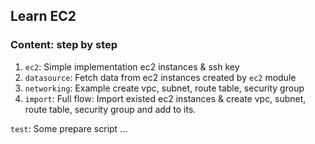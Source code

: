 ## Learn EC2

### Content: step by step

1.  `ec2`: Simple implementation ec2 instances & ssh key
2.  `datasource`: Fetch data from ec2 instances created by `ec2` module
3.  `networking`: Example create vpc, subnet, route table, security group
4. `import`: Full flow: Import existed ec2 instances & create vpc, subnet, route table, security group and add to its. 


`test`: Some prepare script ...